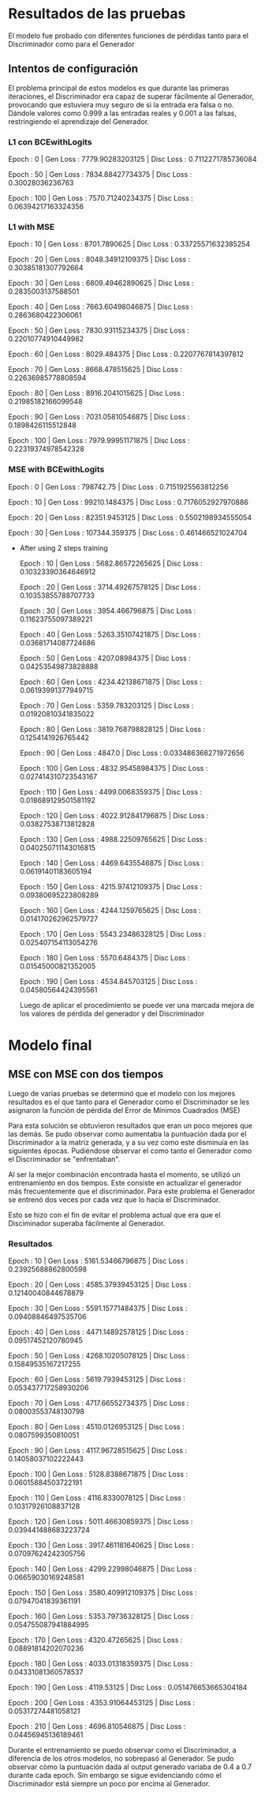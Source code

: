 # Resultados de las pruebas
El modelo fue probado con diferentes funciones de pérdidas tanto para el Discriminador como para el Generador

## Intentos de configuración
El problema principal de estos modelos es que durante las primeras iteraciones, el Discriminador era capaz de superar fácilmente al Generador, provocando que estuviera muy seguro de si la entrada era falsa o no. Dándole valores como 0.999 a las entradas reales y 0.001 a las falsas, restringiendo el aprendizaje del Generador.

### L1 con BCEwithLogits
Epoch : 0 | Gen Loss : 7779.90283203125 | Disc Loss : 0.7112271785736084

Epoch : 50 | Gen Loss : 7834.88427734375 | Disc Loss : 0.30028036236763

Epoch : 100 | Gen Loss : 7570.71240234375 | Disc Loss : 0.06394217163324356

### L1 with MSE
Epoch : 10 | Gen Loss : 8701.7890625 | Disc Loss : 0.33725571632385254

Epoch : 20 | Gen Loss : 8048.34912109375 | Disc Loss : 0.30385181307792664

Epoch : 30 | Gen Loss : 6809.49462890625 | Disc Loss : 0.2835003137588501

Epoch : 40 | Gen Loss : 7663.60498046875 | Disc Loss : 0.2863680422306061

Epoch : 50 | Gen Loss : 7830.93115234375 | Disc Loss : 0.22010774910449982

Epoch : 60 | Gen Loss : 8029.484375 | Disc Loss : 0.2207767814397812

Epoch : 70 | Gen Loss : 8668.478515625 | Disc Loss : 0.22636985778808594

Epoch : 80 | Gen Loss : 8916.2041015625 | Disc Loss : 0.21985182166099548

Epoch : 90 | Gen Loss : 7031.05810546875 | Disc Loss : 0.1898426115512848

Epoch : 100 | Gen Loss : 7979.99951171875 | Disc Loss : 0.22319374978542328

### MSE with BCEwithLogits
Epoch : 0 | Gen Loss : 798742.75 | Disc Loss : 0.7151925563812256

Epoch : 10 | Gen Loss : 99210.1484375 | Disc Loss : 0.7176052927970886

Epoch : 20 | Gen Loss : 82351.9453125 | Disc Loss : 0.5502198934555054

Epoch : 30 | Gen Loss : 107344.359375 | Disc Loss : 0.461466521024704

- After using 2 steps training

    Epoch : 10 | Gen Loss : 5682.86572265625 | Disc Loss : 0.10323390364646912

    Epoch : 20 | Gen Loss : 3714.49267578125 | Disc Loss : 0.10353855788707733

    Epoch : 30 | Gen Loss : 3954.466796875 | Disc Loss : 0.11623755097389221

    Epoch : 40 | Gen Loss : 5263.35107421875 | Disc Loss : 0.03681714087724686

    Epoch : 50 | Gen Loss : 4207.08984375 | Disc Loss : 0.04253549873828888

    Epoch : 60 | Gen Loss : 4234.42138671875 | Disc Loss : 0.06193991377949715

    Epoch : 70 | Gen Loss : 5359.783203125 | Disc Loss : 0.01920810341835022

    Epoch : 80 | Gen Loss : 3819.768798828125 | Disc Loss : 0.1254141926765442

    Epoch : 90 | Gen Loss : 4847.0 | Disc Loss : 0.033486366271972656

    Epoch : 100 | Gen Loss : 4832.95458984375 | Disc Loss : 0.027414310723543167

    Epoch : 110 | Gen Loss : 4499.0068359375 | Disc Loss : 0.018689129501581192

    Epoch : 120 | Gen Loss : 4022.912841796875 | Disc Loss : 0.03827538713812828

    Epoch : 130 | Gen Loss : 4988.22509765625 | Disc Loss : 0.040250711143016815

    Epoch : 140 | Gen Loss : 4469.6435546875 | Disc Loss : 0.06191401183605194

    Epoch : 150 | Gen Loss : 4215.97412109375 | Disc Loss : 0.09380695223808289

    Epoch : 160 | Gen Loss : 4244.1259765625 | Disc Loss : 0.014170262962579727

    Epoch : 170 | Gen Loss : 5543.23486328125 | Disc Loss : 0.025407154113054276

    Epoch : 180 | Gen Loss : 5570.6484375 | Disc Loss : 0.01545000821352005

    Epoch : 190 | Gen Loss : 4534.845703125 | Disc Loss : 0.04580564424395561

    Luego de aplicar el procedimiento se puede ver una marcada mejora de los valores de pérdida del generador y del Discriminador


# Modelo final
## MSE con MSE con dos tiempos
Luego de varias pruebas se determinó que el modelo con los mejores resultados es el que tanto para el Generador como el Discriminador se les asignaron la función de pérdida del Error de Mínimos Cuadrados (MSE)

Para esta solución se obtuvieron resultados que eran un poco mejores que las demás. Se pudo observar como aumentaba la puntuación dada por el Discriminador a la matriz generada, y a su vez como este disminuía en las siguientes épocas. Pudiéndose observar el como tanto el Generador como el Discriminador se "enfrentaban".

Al ser la mejor combinación encontrada hasta el momento, se utilizó un entrenamiento en dos tiempos. Este consiste en actualizar el generador más frecuentemente que el discriminador. Para este problema el Generador se entrenó dos veces por cada vez que lo hacía el Discriminador.

Esto se hizo con el fin de evitar el problema actual que era que el Disciminador superaba fácilmente al Generador.

### Resultados

Epoch : 10 | Gen Loss : 5161.53466796875 | Disc Loss : 0.23925688862800598

Epoch : 20 | Gen Loss : 4585.37939453125 | Disc Loss : 0.12140040844678879

Epoch : 30 | Gen Loss : 5591.15771484375 | Disc Loss : 0.09408846497535706

Epoch : 40 | Gen Loss : 4471.14892578125 | Disc Loss : 0.09517452120780945

Epoch : 50 | Gen Loss : 4268.10205078125 | Disc Loss : 0.15849535167217255

Epoch : 60 | Gen Loss : 5619.7939453125 | Disc Loss : 0.053437717258930206

Epoch : 70 | Gen Loss : 4717.66552734375 | Disc Loss : 0.08003553748130798

Epoch : 80 | Gen Loss : 4510.0126953125 | Disc Loss : 0.0807599350810051

Epoch : 90 | Gen Loss : 4117.96728515625 | Disc Loss : 0.14058037102222443

Epoch : 100 | Gen Loss : 5128.8388671875 | Disc Loss : 0.06015884503722191

Epoch : 110 | Gen Loss : 4116.8330078125 | Disc Loss : 0.10317926108837128

Epoch : 120 | Gen Loss : 5011.46630859375 | Disc Loss : 0.039441488683223724

Epoch : 130 | Gen Loss : 3917.461181640625 | Disc Loss : 0.07097624242305756

Epoch : 140 | Gen Loss : 4299.22998046875 | Disc Loss : 0.06659030169248581

Epoch : 150 | Gen Loss : 3580.409912109375 | Disc Loss : 0.07947041839361191

Epoch : 160 | Gen Loss : 5353.79736328125 | Disc Loss : 0.054755087941884995

Epoch : 170 | Gen Loss : 4320.47265625 | Disc Loss : 0.08891814202070236

Epoch : 180 | Gen Loss : 4033.01318359375 | Disc Loss : 0.04331081360578537

Epoch : 190 | Gen Loss : 4119.53125 | Disc Loss : 0.051476653665304184

Epoch : 200 | Gen Loss : 4353.91064453125 | Disc Loss : 0.05317274481058121

Epoch : 210 | Gen Loss : 4696.810546875 | Disc Loss : 0.04456945136189461

Durante el entrenamiento se puedo observar como el Discriminador, a diferencia de los otros modelos, no sobrepasó al Generador.
Se pudo observar cómo la puntuación dada al output generado variaba de 0.4 a 0.7 durante cada epoch.
Sin embargo se sigue evidenciando cómo el Discriminador está siempre un poco por encima al Generador.